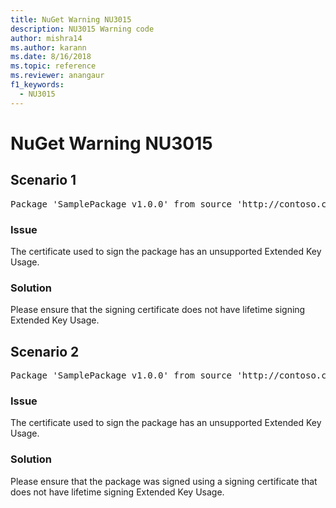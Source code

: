 ```yaml
---
title: NuGet Warning NU3015
description: NU3015 Warning code
author: mishra14
ms.author: karann
ms.date: 8/16/2018
ms.topic: reference
ms.reviewer: anangaur
f1_keywords: 
  - NU3015
---
```


# NuGet Warning NU3015

## Scenario 1

<pre>Package 'SamplePackage v1.0.0' from source 'http://contoso.com/index.json': The lifetime signing EKU in the primary signature's certificate is not supported.</pre>

### Issue

The certificate used to sign the package has an unsupported Extended Key Usage.


### Solution

Please ensure that the signing certificate does not have lifetime signing Extended Key Usage.



## Scenario 2

<pre>Package 'SamplePackage v1.0.0' from source 'http://contoso.com/index.json': The lifetime signing EKU in the signing certificate is not supported.</pre>

### Issue

The certificate used to sign the package has an unsupported Extended Key Usage.


### Solution

Please ensure that the package was signed using a signing certificate that does not have lifetime signing Extended Key Usage.


